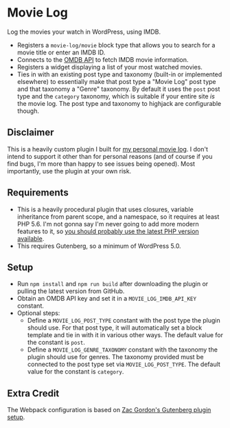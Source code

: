 # Movie Log

Log the movies your watch in WordPress, using IMDB.

* Registers a `movie-log/movie` block type that allows you to search for a movie title or enter an IMDB ID.
* Connects to the [OMDB API](http://omdbapi.com/) to fetch IMDB movie information.
* Registers a widget displaying a list of your most watched movies.
* Ties in with an existing post type and taxonomy (built-in or implemented elsewhere) to essentially make that post type a "Movie Log" post type and that taxonomy a "Genre" taxonomy. By default it uses the `post` post type and the `category` taxonomy, which is suitable if your entire site _is_ the movie log. The post type and taxonomy to highjack are configurable though.

## Disclaimer

This is a heavily custom plugin I built for [my personal movie log](https://movies.felix-arntz.me). I don't intend to support it other than for personal reasons (and of course if you find bugs, I'm more than happy to see issues being opened). Most importantly, use the plugin at your own risk.

## Requirements

* This is a heavily procedural plugin that uses closures, variable inheritance from parent scope, and a namespace, so it requires at least PHP 5.6. I'm not gonna say I'm never going to add more modern features to it, so [you should probably use the latest PHP version available](https://wordpress.org/support/update-php/).
* This requires Gutenberg, so a minimum of WordPress 5.0.

## Setup

* Run `npm install` and `npm run build` after downloading the plugin or pulling the latest version from GitHub.
* Obtain an OMDB API key and set it in a `MOVIE_LOG_IMDB_API_KEY` constant.
* Optional steps:
    * Define a `MOVIE_LOG_POST_TYPE` constant with the post type the plugin should use. For that post type, it will automatically set a block template and tie in with it in various other ways. The default value for the constant is `post`.
    * Define a `MOVIE_LOG_GENRE_TAXONOMY` constant with the taxonomy the plugin should use for genres. The taxonomy provided must be connected to the post type set via `MOVIE_LOG_POST_TYPE`. The default value for the constant is `category`.

## Extra Credit

The Webpack configuration is based on [Zac Gordon's Gutenberg plugin setup](https://github.com/zgordon/advanced-gutenberg-course).
